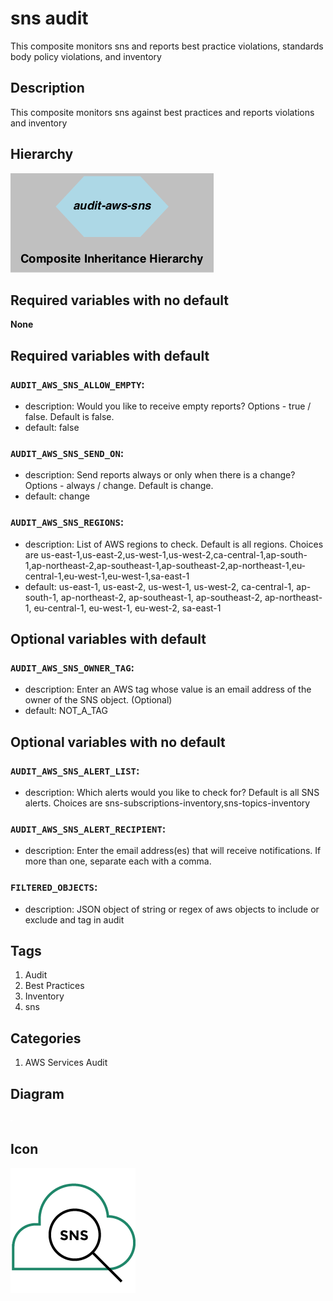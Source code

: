 sns audit
============================
This composite monitors sns and reports best practice violations, standards body policy violations, and inventory


## Description
This composite monitors sns against best practices and reports violations and inventory


## Hierarchy
![composite inheritance hierarchy](https://raw.githubusercontent.com/CloudCoreo/audit-aws-sns/master/images/hierarchy.png "composite inheritance hierarchy")



## Required variables with no default

**None**


## Required variables with default

### `AUDIT_AWS_SNS_ALLOW_EMPTY`:
  * description: Would you like to receive empty reports? Options - true / false. Default is false.
  * default: false

### `AUDIT_AWS_SNS_SEND_ON`:
  * description: Send reports always or only when there is a change? Options - always / change. Default is change.
  * default: change

### `AUDIT_AWS_SNS_REGIONS`:
  * description: List of AWS regions to check. Default is all regions. Choices are us-east-1,us-east-2,us-west-1,us-west-2,ca-central-1,ap-south-1,ap-northeast-2,ap-southeast-1,ap-southeast-2,ap-northeast-1,eu-central-1,eu-west-1,eu-west-1,sa-east-1
  * default: us-east-1, us-east-2, us-west-1, us-west-2, ca-central-1, ap-south-1, ap-northeast-2, ap-southeast-1, ap-southeast-2, ap-northeast-1, eu-central-1, eu-west-1, eu-west-2, sa-east-1


## Optional variables with default

### `AUDIT_AWS_SNS_OWNER_TAG`:
  * description: Enter an AWS tag whose value is an email address of the owner of the SNS object. (Optional)
  * default: NOT_A_TAG


## Optional variables with no default

### `AUDIT_AWS_SNS_ALERT_LIST`:
  * description: Which alerts would you like to check for? Default is all SNS alerts. Choices are sns-subscriptions-inventory,sns-topics-inventory

### `AUDIT_AWS_SNS_ALERT_RECIPIENT`:
  * description: Enter the email address(es) that will receive notifications. If more than one, separate each with a comma.

### `FILTERED_OBJECTS`:
  * description: JSON object of string or regex of aws objects to include or exclude and tag in audit

## Tags
1. Audit
1. Best Practices
1. Inventory
1. sns


## Categories
1. AWS Services Audit


## Diagram
![diagram](https://raw.githubusercontent.com/CloudCoreo/audit-aws-sns/master/images/diagram.png "diagram")


## Icon
![icon](https://raw.githubusercontent.com/CloudCoreo/audit-aws-sns/master/images/icon.png "icon")

